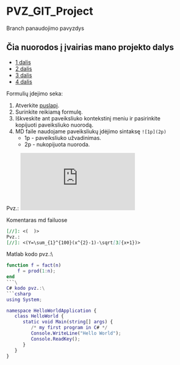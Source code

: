 # PVZ_GIT_Project
Branch panaudojimo pavyzdys 

## Čia nuorodos į įvairias mano projekto dalys

* [1 dalis](https://github.com/A-Igumenov/PVZ_GIT_Project/tree/1-dalis)
* [2 dalis](https://github.com/A-Igumenov/PVZ_GIT_Project/tree/2-dalis)
* [3 dalis](https://github.com/A-Igumenov/PVZ_GIT_Project/tree/3-dalis)
* [4 dalis](https://github.com/A-Igumenov/PVZ_GIT_Project/tree/4-dalis)

Formulių įdejimo seka:
1. Atverkite [puslapį](https://codecogs.com/latex/eqneditor.php). 
2. Surinkite reikiamą formulę. 
3. Iškveskite ant paveiksliuko kontekstinį meniu ir pasirinkite kopijuoti paveiksliuko nuorodą. 
4. MD faile naudojame paveiksliukų įdėjimo sintaksę `![1p](2p)`
    * 1p - paveiksliuko užvadinimas.
    * 2p - nukopijuota nuoroda.
   
Pvz.: ![](https://latex.codecogs.com/gif.latex?Y%3D%5Csum_%7B1%7D%5E%7B100%7D%28x%5E%7B2%7D-1%29-%5Csqrt%5B3%5D%7Bx&plus;1%7D)

[//]: <(Y=\sum_{1}^{100}(x^{2}-1)-\sqrt[3]{x+1})>

Komentaras md failuose
```md
[//]: <(  )>
Pvz.:
[//]: <(Y=\sum_{1}^{100}(x^{2}-1)-\sqrt[3]{x+1})>
```
Matlab kodo pvz.:\
```matlab
function f = fact(n)
    f = prod(1:n);
end
```\
C# kodo pvz.:\
```csharp
using System;

namespace HelloWorldApplication {
   class HelloWorld {
      static void Main(string[] args) {
         /* my first program in C# */
         Console.WriteLine("Hello World");
         Console.ReadKey();
      }
   }
}
```

